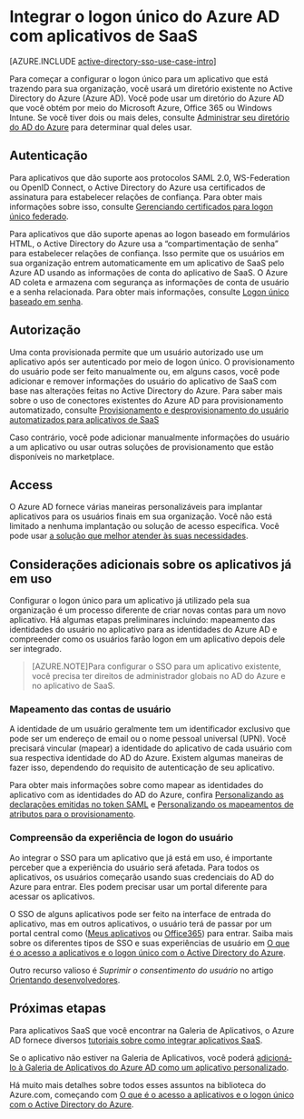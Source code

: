 <properties
    pageTitle="Integrar o logon único do Active Directory do Azure com aplicativos SaaS | Microsoft Azure"
    description="Habilitar o gerenciamento de acesso centralizado da autenticação de logon único e do provisionamento de usuário dos aplicativos SaaS no Active Directory do Azure. Uma visão geral de como integrar o Active Directory do Azure a aplicativos SaaS."
    services="active-directory"
	  keywords="integrar o AD do Azure a aplicativos SaaS"
    documentationCenter=""
    authors="curtand"
    manager="stevenpo"
    editor=""/>

   <tags
      ms.service="active-directory"
      ms.devlang="na"
      ms.topic="article"
      ms.tgt_pltfrm="na"
      ms.workload="identity"
      ms.date="12/01/2015"
      ms.author="curtand"/>

# Integrar o logon único do Azure AD com aplicativos de SaaS  

[AZURE.INCLUDE [active-directory-sso-use-case-intro](../../includes/active-directory-sso-use-case-intro.md)]

Para começar a configurar o logon único para um aplicativo que está trazendo para sua organização, você usará um diretório existente no Active Directory do Azure (Azure AD). Você pode usar um diretório do Azure AD que você obtém por meio do Microsoft Azure, Office 365 ou Windows Intune. Se você tiver dois ou mais deles, consulte [Administrar seu diretório do AD do Azure](active-directory-administer.md) para determinar qual deles usar.

## Autenticação

Para aplicativos que dão suporte aos protocolos SAML 2.0, WS-Federation ou OpenID Connect, o Active Directory do Azure usa certificados de assinatura para estabelecer relações de confiança. Para obter mais informações sobre isso, consulte [Gerenciando certificados para logon único federado](active-directory-sso-certs.md).

Para aplicativos que dão suporte apenas ao logon baseado em formulários HTML, o Active Directory do Azure usa a “compartimentação de senha” para estabelecer relações de confiança. Isso permite que os usuários em sua organização entrem automaticamente em um aplicativo de SaaS pelo Azure AD usando as informações de conta do aplicativo de SaaS. O Azure AD coleta e armazena com segurança as informações de conta de usuário e a senha relacionada. Para obter mais informações, consulte [Logon único baseado em senha](active-directory-appssoaccess-whatis.md#password-based-single-sign-on).

## Autorização

Uma conta provisionada permite que um usuário autorizado use um aplicativo após ser autenticado por meio de logon único. O provisionamento do usuário pode ser feito manualmente ou, em alguns casos, você pode adicionar e remover informações do usuário do aplicativo de SaaS com base nas alterações feitas no Active Directory do Azure. Para saber mais sobre o uso de conectores existentes do Azure AD para provisionamento automatizado, consulte [Provisionamento e desprovisionamento do usuário automatizados para aplicativos de SaaS](active-directory-saas-app-provisioning.md)

Caso contrário, você pode adicionar manualmente informações do usuário a um aplicativo ou usar outras soluções de provisionamento que estão disponíveis no marketplace.

## Access

O Azure AD fornece várias maneiras personalizáveis para implantar aplicativos para os usuários finais em sua organização. Você não está limitado a nenhuma implantação ou solução de acesso específica. Você pode usar [a solução que melhor atender às suas necessidades](active-directory-appssoaccess-whatis.md#deploying-azure-ad-integrated-applications-to-users).

## Considerações adicionais sobre os aplicativos já em uso

Configurar o logon único para um aplicativo já utilizado pela sua organização é um processo diferente de criar novas contas para um novo aplicativo. Há algumas etapas preliminares incluindo: mapeamento das identidades do usuário no aplicativo para as identidades do Azure AD e compreender como os usuários farão logon em um aplicativo depois dele ser integrado.

> [AZURE.NOTE]Para configurar o SSO para um aplicativo existente, você precisa ter direitos de administrador globais no AD do Azure e no aplicativo de SaaS.

### Mapeamento das contas de usuário

A identidade de um usuário geralmente tem um identificador exclusivo que pode ser um endereço de email ou o nome pessoal universal (UPN). Você precisará vincular (mapear) a identidade do aplicativo de cada usuário com sua respectiva identidade do AD do Azure. Existem algumas maneiras de fazer isso, dependendo do requisito de autenticação de seu aplicativo.

Para obter mais informações sobre como mapear as identidades do aplicativo com as identidades do AD do Azure, confira [Personalizando as declarações emitidas no token SAML](http://social.technet.microsoft.com/wiki/contents/articles/31257.azure-active-directory-customizing-claims-issued-in-the-saml-token-for-pre-integrated-apps.aspx) e [Personalizando os mapeamentos de atributos para o provisionamento](active-directory-saas-customizing-attribute-mappings.md).

### Compreensão da experiência de logon do usuário

Ao integrar o SSO para um aplicativo que já está em uso, é importante perceber que a experiência do usuário será afetada. Para todos os aplicativos, os usuários começarão usando suas credenciais do AD do Azure para entrar. Eles podem precisar usar um portal diferente para acessar os aplicativos.

O SSO de alguns aplicativos pode ser feito na interface de entrada do aplicativo, mas em outros aplicativos, o usuário terá de passar por um portal central como ([Meus aplicativos](http://myapps.microsoft.com) ou [Office365](http://portal.office.com/myapps)) para entrar. Saiba mais sobre os diferentes tipos de SSO e suas experiências de usuário em [O que é o acesso a aplicativos e o logon único com o Active Directory do Azure](active-directory-appssoaccess-whatis.md).

Outro recurso valioso é *Suprimir o consentimento do usuário* no artigo [Orientando desenvolvedores](active-directory-applications-guiding-developers-for-lob-applications.md).

## Próximas etapas


Para aplicativos SaaS que você encontrar na Galeria de Aplicativos, o Azure AD fornece diversos [tutoriais sobre como integrar aplicativos SaaS](active-directory-saas-tutorial-list.md).

Se o aplicativo não estiver na Galeria de Aplicativos, você poderá [adicioná-lo à Galeria de Aplicativos do Azure AD como um aplicativo personalizado](http://blogs.technet.com/b/ad/archive/2015/06/17/bring-your-own-app-with-azure-ad-self-service-saml-configuration-gt-now-in-preview.aspx).

Há muito mais detalhes sobre todos esses assuntos na biblioteca do Azure.com, começando com [O que é o acesso a aplicativos e o logon único com o Active Directory do Azure](active-directory-appssoaccess-whatis.md).

<!---HONumber=AcomDC_1203_2015-->